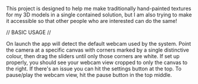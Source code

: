 This project is designed to help me make traditionally hand-painted textures for my 3D models in a single contained solution, but I am also trying to make it accessible so that other people who are interested can do the same!

// BASIC USAGE //

On launch the app will detect the default webcam used by the system. Point the camera at a specific canvas with corners marked by a single distinctive colour, then drag the sliders until only those corners are white. If set up properly, you should see your webcam view cropped to only the canvas to the right. If there's an issue you can hit the settings button at the top. To pause/play the webcam view, hit the pause button in the top middle.

